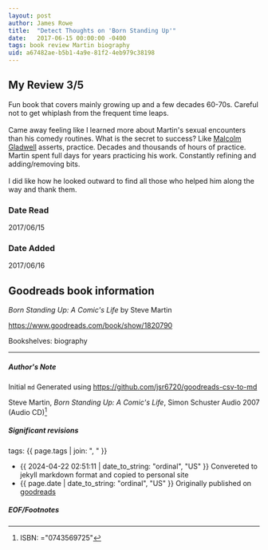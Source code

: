 ```yaml
---
layout: post
author: James Rowe
title:  "Detect Thoughts on 'Born Standing Up'"
date:   2017-06-15 00:00:00 -0400
tags: book review Martin biography
uid: a67482ae-b5b1-4a9e-81f2-4eb979c38198
---
```


<!-- highly dependent on how you personally use jekyll templates, and how you want this to show up -->
<!-- escape any jekyll keys with double brackets -->

## My Review 3/5

Fun book that covers mainly growing up and a few decades 60-70s. Careful not to get whiplash from the frequent time leaps.<br/><br/>Came away feeling like I learned more about Martin's sexual encounters than his comedy routines. What is the secret to success? Like [Malcolm Gladwell](https://www.goodreads.com/author/show/1439) asserts, practice. Decades and thousands of hours of practice. Martin spent full days for years practicing his work. Constantly refining and adding/removing bits.<br/><br/>I did like how he looked outward to find all those who helped him along the way and thank them.

### Date Read
2017/06/15

### Date Added
2017/06/16

## Goodreads book information

*Born Standing Up: A Comic's Life* by Steve Martin

https://www.goodreads.com/book/show/1820790

Bookshelves: biography

---

##### Author's Note

Initial `md` Generated using https://github.com/jsr6720/goodreads-csv-to-md

Steve Martin, *Born Standing Up: A Comic's Life*,  Simon  Schuster Audio 2007 (Audio CD)[^1]

##### Significant revisions

tags: {{ page.tags | join: ", " }} <!-- todo move this somewhere -->

- {{ 2024-04-22 02:51:11 | date_to_string: "ordinal", "US" }} Convereted to jekyll markdown format and copied to personal site
- {{ page.date | date_to_string: "ordinal", "US" }} Originally published on [goodreads](https://www.goodreads.com)

##### EOF/Footnotes

[^1]: ISBN: ="0743569725"